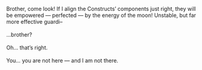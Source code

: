 Brother, come look! If I align the Constructs’ components just right, they will be empowered — perfected — by the energy of the moon! Unstable, but far more effective guardi–</br>
</br>
…brother?</br>
</br>
Oh… that’s right. </br>
</br>
You… you are not here — and I am not there. 
